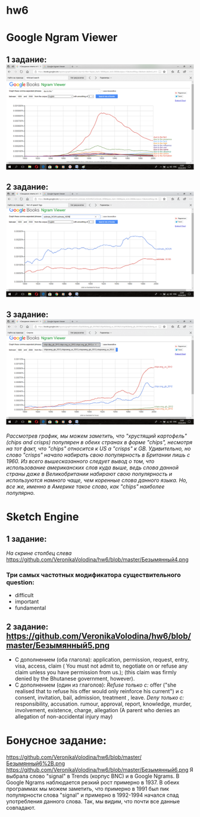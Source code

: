 # hw6
# Google Ngram Viewer
## 1 задание: ![](https://github.com/VeronikaVolodina/hw6/blob/master/Безымянный.png)
## 2 задание: ![](https://github.com/VeronikaVolodina/hw6/blob/master/Безымянный2.png)
## 3 задание: ![](https://github.com/VeronikaVolodina/hw6/blob/master/Безымянный3.png) 
*Рассмотрев график,  мы можем заметить, что "хрустящий картофель"(chips and crisps) популярен в обеих странах в форме "chips", несмотря на тот факт, что "chips" относится к US а "crisps" к GB. Удивительно, но слово "crisps" начало набирать свою популярность в Британии лишь с 1960. Из всего вышесказанного следует вывод о том, что использование американских слов куда выше, ведь слова данной страны даже в Великобритании набирают свою популярность и используются намного чаще, чем коренные слова данного языка. Но, все же, именно в Америке такое слово, как "chips" наиболее популярно.*
# Sketch Engine
## 1 задание:
*На скрине столбец слева* https://github.com/VeronikaVolodina/hw6/blob/master/Безымянный4.png
### Три самых частотных модификатора существительного question: 
+ difficult
+ important
+ fundamental
## 2 задание: https://github.com/VeronikaVolodina/hw6/blob/master/Безымянный5.png
+ С дополнением (оба глагола): application, permission, request, entry, visa, access, claim ( You must not admit to, negotiate on or 	refuse 	any claim unless you have permission from us.); (this claim was firmly 	denied 	by the Bhutanese government, however). 
+ С дополнением (один из глаголов): *Refuse только с:* offer ("she realised that to 	refuse 	his offer would only reinforce his current") и с consent, invitation, bail, admission, treatment , leave.
*Deny только с:*  responsibility, accusation. rumour, approval, report, knowledge, murder, involvement, existence, charge, allegation
(A parent who 	denies 	an allegation of non-accidental injury may) 
# Бонусное задание:
https://github.com/VeronikaVolodina/hw6/blob/master/Безымянный6%2B.png
https://github.com/VeronikaVolodina/hw6/blob/master/Безымянный6.png
Я выбрала слово "signal" в Trends (корпус BNC) и в Google Ngrams. В Google Ngrams наблюдается резкий рост примерно в 1937. В обеих программах мы можем заметить, что примерно в 1991 был пик популярности слова "signal" и примерно в 1992-1994 начался спад употребления данного слова. Так, мы видим, что почти все данные совпадают. 
